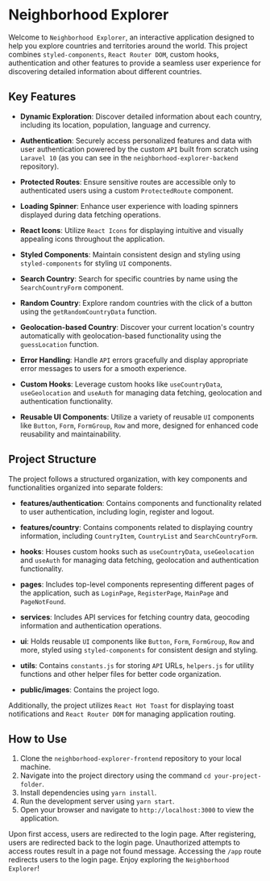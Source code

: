 # Neighborhood Explorer

Welcome to `Neighborhood Explorer`, an interactive application designed to help you explore countries and territories around the world. This project combines `styled-components`, `React Router DOM`, custom hooks, authentication and other features to provide a seamless user experience for discovering detailed information about different countries.

## Key Features

- **Dynamic Exploration**: Discover detailed information about each country, including its location, population, language and currency.

- **Authentication**: Securely access personalized features and data with user authentication powered by the custom `API` built from scratch using `Laravel 10` (as you can see in the `neighborhood-explorer-backend` repository).

- **Protected Routes**: Ensure sensitive routes are accessible only to authenticated users using a custom `ProtectedRoute` component.

- **Loading Spinner**: Enhance user experience with loading spinners displayed during data fetching operations.

- **React Icons**: Utilize `React Icons` for displaying intuitive and visually appealing icons throughout the application.

- **Styled Components**: Maintain consistent design and styling using `styled-components` for styling `UI` components.

- **Search Country**: Search for specific countries by name using the `SearchCountryForm` component.

- **Random Country**: Explore random countries with the click of a button using the `getRandomCountryData` function.

- **Geolocation-based Country**: Discover your current location's country automatically with geolocation-based functionality using the `guessLocation` function.

- **Error Handling**: Handle `API` errors gracefully and display appropriate error messages to users for a smooth experience.

- **Custom Hooks**: Leverage custom hooks like `useCountryData`, `useGeolocation` and `useAuth` for managing data fetching, geolocation and authentication functionality.

- **Reusable UI Components**: Utilize a variety of reusable `UI` components like `Button`, `Form`, `FormGroup`, `Row` and more, designed for enhanced code reusability and maintainability.

## Project Structure

The project follows a structured organization, with key components and functionalities organized into separate folders:

- **features/authentication**: Contains components and functionality related to user authentication, including login, register and logout.

- **features/country**: Contains components related to displaying country information, including `CountryItem`, `CountryList` and `SearchCountryForm`.

- **hooks**: Houses custom hooks such as `useCountryData`, `useGeolocation` and `useAuth` for managing data fetching, geolocation and authentication functionality.

- **pages**: Includes top-level components representing different pages of the application, such as `LoginPage`, `RegisterPage`, `MainPage` and `PageNotFound`.

- **services**: Includes API services for fetching country data, geocoding information and authentication operations.

- **ui**: Holds reusable `UI` components like `Button`, `Form`, `FormGroup`, `Row` and more, styled using `styled-components` for consistent design and styling.

- **utils**: Contains `constants.js` for storing `API` URLs, `helpers.js` for utility functions and other helper files for better code organization.

- **public/images**: Contains the project logo.

Additionally, the project utilizes `React Hot Toast` for displaying toast notifications and `React Router DOM` for managing application routing.

## How to Use

1. Clone the `neighborhood-explorer-frontend` repository to your local machine.
2. Navigate into the project directory using the command `cd your-project-folder`.
3. Install dependencies using `yarn install`.
4. Run the development server using `yarn start`.
5. Open your browser and navigate to `http://localhost:3000` to view the application.

Upon first access, users are redirected to the login page. After registering, users are redirected back to the login page. Unauthorized attempts to access routes result in a page not found message. Accessing the `/app` route redirects users to the login page. Enjoy exploring the `Neighborhood Explorer`!
